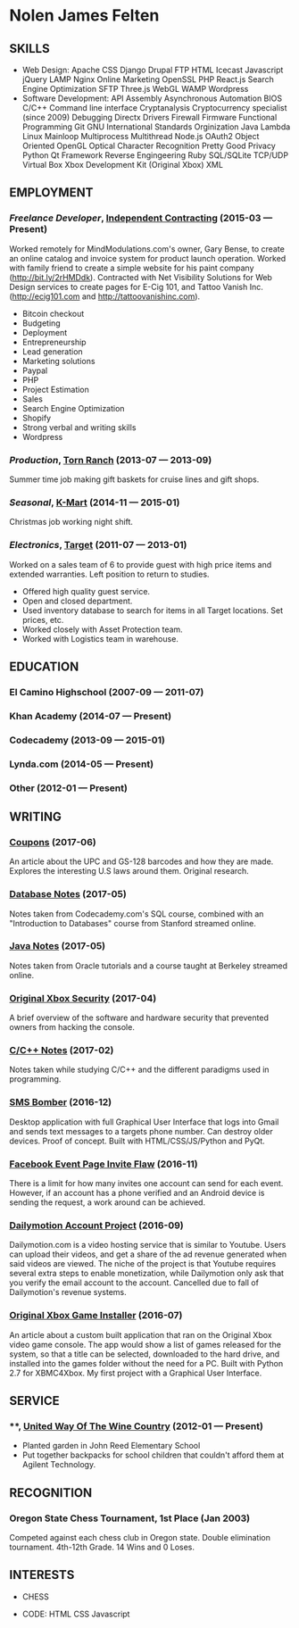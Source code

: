Nolen James Felten
============






## SKILLS

  - Web Design: Apache CSS Django Drupal FTP HTML Icecast Javascript jQuery LAMP Nginx Online Marketing OpenSSL PHP React.js Search Engine Optimization SFTP Three.js WebGL WAMP Wordpress 
  - Software Development: API Assembly Asynchronous Automation BIOS C/C++ Command line interface Cryptanalysis Cryptocurrency specialist (since 2009) Debugging Directx Drivers Firewall Firmware Functional Programming Git GNU International Standards Orginization Java Lambda Linux Mainloop Multiprocess Multithread Node.js OAuth2 Object Oriented OpenGL Optical Character Recognition Pretty Good Privacy Python Qt Framework Reverse Engingeering Ruby SQL/SQLite TCP/UDP Virtual Box Xbox Development Kit (Original Xbox) XML 

## EMPLOYMENT

### *Freelance Developer*, [Independent Contracting](http://nolenfelten.github.com/) (2015-03 — Present)

Worked remotely for MindModulations.com's owner, Gary Bense, to create an online catalog and invoice system for product launch operation. Worked with family friend to create a simple website for his paint company (http://bit.ly/2rHMDdk). Contracted with Net Visibility Solutions for Web Design services to create pages for E-Cig 101, and Tattoo Vanish Inc. (http://ecig101.com and http://tattoovanishinc.com).
  - Bitcoin checkout
  - Budgeting
  - Deployment
  - Entrepreneurship
  - Lead generation
  - Marketing solutions
  - Paypal
  - PHP
  - Project Estimation
  - Sales
  - Search Engine Optimization
  - Shopify 
  - Strong verbal and writing skills
  - Wordpress

### *Production*, [Torn Ranch](https://www.tornranch.com/) (2013-07 — 2013-09)

Summer time job making gift baskets for cruise lines and gift shops.

### *Seasonal*, [K-Mart](http://www.kmart.com/) (2014-11 — 2015-01)

Christmas job working night shift.

### *Electronics*, [Target](http://www.target.com) (2011-07 — 2013-01)

Worked on a sales team of 6 to provide guest with high price items and extended warranties. Left position to return to studies.
  - Offered high quality guest service.
  - Open and closed department.
  - Used inventory database to search for items in all Target locations. Set prices, etc.
  - Worked closely with Asset Protection team.
  - Worked with Logistics team in warehouse.




## EDUCATION

### El Camino Highschool (2007-09 — 2011-07)



### Khan Academy (2014-07 — Present)



### Codecademy (2013-09 — 2015-01)



### Lynda.com (2014-05 — Present)



### Other (2012-01 — Present)






## WRITING

### [Coupons](http://nolenfelten.github.io/coupon.html) (2017-06)

An article about the UPC and GS-128 barcodes and how they are made. Explores the interesting U.S laws around them. Original research.

### [Database Notes](http://nolenfelten.github.io/database.html) (2017-05)

Notes taken from Codecademy.com's SQL course, combined with an "Introduction to Databases" course from Stanford streamed online.

### [Java Notes](http://nolenfelten.github.io/java.html) (2017-05)

Notes taken from Oracle tutorials and a course taught at Berkeley streamed online.

### [Original Xbox Security](http://nolenfelten.github.io/xbox.html) (2017-04)

A brief overview of the software and hardware security that prevented owners from hacking the console.

### [C/C++ Notes](http://nolenfelten.github.io/cpp.html) (2017-02)

Notes taken while studying C/C++ and the different paradigms used in programming.

### [SMS Bomber](https://github.com/nolenfelten/SMS-Bomb) (2016-12)

Desktop application with full Graphical User Interface that logs into Gmail and sends text messages to a targets phone number. Can destroy older devices. Proof of concept. Built with HTML/CSS/JS/Python and PyQt.

### [Facebook Event Page Invite Flaw](https://github.com/nolenfelten/Facebook-Event-Invite-Flaw-Bot) (2016-11)

There is a limit for how many invites one account can send for each event.  However, if an account has a phone verified and an Android device is sending the request, a work around can be achieved.

### [Dailymotion Account Project](https://github.com/nolenfelten/Dailymotion-Account-Framework) (2016-09)

Dailymotion.com is a video hosting service that is similar to Youtube. Users can upload their videos, and get a share of the ad revenue generated when said videos are viewed. The niche of the project is that Youtube requires several extra steps to enable monetization, while Dailymotion only ask that you verify the email account to the account. Cancelled due to fall of Dailymotion's revenue systems.

### [Original Xbox Game Installer](https://github.com/nolenfelten/Original-Xbox-Game-Installer) (2016-07)

An article about a custom built application that ran on the Original Xbox video game console. The app would show a list of games released for the system, so that a title can be selected, downloaded to the hard drive, and installed into the games folder without the need for a PC. Built with Python 2.7 for XBMC4Xbox. My first project with a Graphical User Interface.



## SERVICE

### **, [United Way Of The Wine Country](https://www.unitedwaywinecountry.org/) (2012-01 — Present)


  - Planted garden in John Reed Elementary School
  - Put together backpacks for school children that couldn't afford them at Agilent Technology.


## RECOGNITION

### Oregon State Chess Tournament, 1st Place (Jan 2003)
Competed against each chess club in Oregon state. Double elimination tournament. 4th-12th Grade. 14 Wins and 0 Loses.




## INTERESTS

- CHESS

- CODE: HTML CSS Javascript 


